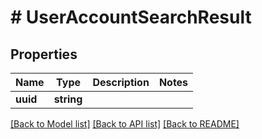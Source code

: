# # UserAccountSearchResult

## Properties

Name | Type | Description | Notes
------------ | ------------- | ------------- | -------------
**uuid** | **string** |  | 

[[Back to Model list]](../../README.md#documentation-for-models) [[Back to API list]](../../README.md#documentation-for-api-endpoints) [[Back to README]](../../README.md)


